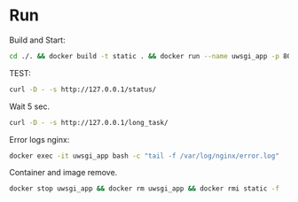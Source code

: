 # Run

Build and Start:
```bash 
cd ./. && docker build -t static . && docker run --name uwsgi_app -p 80:80 static
```
TEST:
```bash
curl -D - -s http://127.0.0.1/status/ 
```
Wait 5 sec.
```bash
curl -D - -s http://127.0.0.1/long_task/
```
Error logs nginx:
```bash
docker exec -it uwsgi_app bash -c "tail -f /var/log/nginx/error.log"
```
Container and image remove.
```bash
docker stop uwsgi_app && docker rm uwsgi_app && docker rmi static -f
```